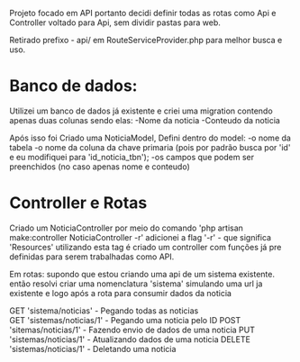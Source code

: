 Projeto focado em API
portanto decidi definir todas as rotas como Api e Controller voltado para Api, sem dividir pastas para web.

Retirado prefixo - api/
em RouteServiceProvider.php
para melhor busca e uso.

# Banco de dados:

Utilizei um banco de dados já existente e criei uma migration contendo apenas duas colunas sendo elas:
-Nome da noticia
-Conteudo da noticia

Após isso foi Criado uma NoticiaModel,
Defini dentro do model:
-o nome da tabela
-o nome da coluna da chave primaria (pois por padrão busca por 'id' e eu modifiquei para 'id_noticia_tbn');
-os campos que podem ser preenchidos (no caso apenas nome e conteudo)

# Controller e Rotas

Criado um NoticiaController por meio do comando
'php artisan make:controller NoticiaController -r'
adicionei a flag '-r' - que significa 'Resources' utilizando esta tag é criado um controller com funções já pre definidas para serem trabalhadas como API.

Em rotas:
supondo que estou criando uma api de um sistema existente.
então resolvi criar uma nomenclatura 'sistema' simulando uma url ja existente e logo após a rota para consumir dados da noticia

GET 'sistema/noticias' - Pegando todas as noticias  
GET 'sistemas/noticias/1' - Pegando uma noticia pelo ID
POST 'sitemas/noticias/1' - Fazendo envio de dados de uma noticia
PUT 'sistemas/noticias/1' - Atualizando dados de uma noticia
DELETE 'sistemas/noticias/1' - Deletando uma noticia
